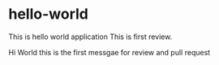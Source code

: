 # hello-world
This is hello world application
This is first review.

Hi World
this is the first messgae for review and pull request
